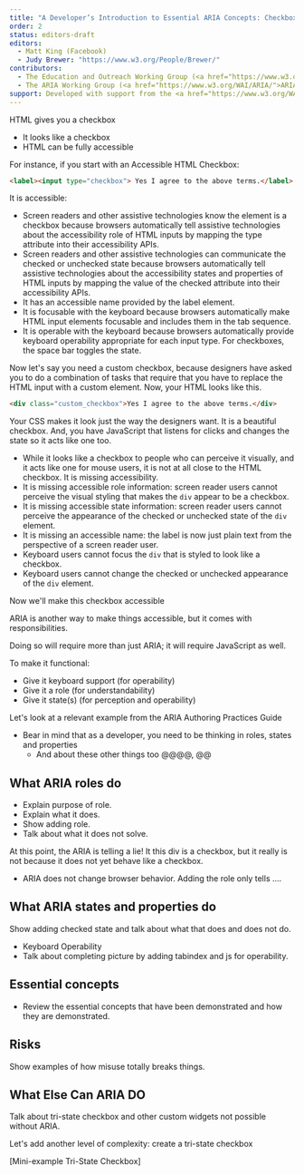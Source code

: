 ```yaml
---
title: "A Developer’s Introduction to Essential ARIA Concepts: Checkbox Example"
order: 2
status: editors-draft
editors:
  - Matt King (Facebook)
  - Judy Brewer: "https://www.w3.org/People/Brewer/"
contributors:
  - The Education and Outreach Working Group (<a href="https://www.w3.org/WAI/EO/">EOWG</a>)
  - The ARIA Working Group (<a href="https://www.w3.org/WAI/ARIA/">ARIA</a>)
support: Developed with support from the <a href="https://www.w3.org/WAI/WCAGTA/">U.S. Access Board, WCAG TA Project, Task 2</a>.
---
```


HTML gives you a checkbox

* It looks like a checkbox
* HTML can be fully accessible

For instance, if you start with an Accessible HTML Checkbox:

~~~html
<label><input type="checkbox"> Yes I agree to the above terms.</label>
~~~

It is accessible:

* Screen readers and other assistive technologies know the element is a checkbox because browsers automatically tell assistive technologies about the accessibility role of HTML inputs by mapping the type attribute into their accessibility APIs.
* Screen readers and other assistive technologies can communicate the checked or unchecked state because browsers automatically tell assistive technologies about the accessibility states and properties of HTML inputs by mapping the value of the checked attribute into their accessibility APIs.
* It has an accessible name provided by the label element.
* It is focusable with the keyboard because browsers automatically make HTML input elements focusable and includes them in the tab sequence.
* It is operable with the keyboard because browsers automatically provide keyboard operability appropriate for each input type. For checkboxes, the space bar toggles the state.

Now let's say you need a custom checkbox, because designers have asked you to do a combination of tasks that require that you have to replace the HTML input with a custom element. Now, your HTML looks like this.

~~~html
<div class="custom_checkbox">Yes I agree to the above terms.</div>
~~~

Your CSS makes it look just the way the designers want. It is a beautiful checkbox. And, you have JavaScript that listens for clicks and changes the state so it acts like one too.

* While it looks like a checkbox to people who can perceive it visually, and it acts like one for mouse users, it is not at all close to the HTML checkbox. It is missing accessibility.
* It is missing accessible role information: screen reader users cannot perceive the visual styling that makes the `div` appear to be a checkbox.
* It is missing accessible state information: screen reader users cannot perceive the appearance of the checked or unchecked state of the `div` element.
* It is missing an accessible name: the label is now just plain text from the perspective of a screen reader user.
* Keyboard users cannot focus the `div` that is styled to look like a checkbox.
* Keyboard users cannot change the checked or unchecked appearance of the `div` element.

Now we'll make this checkbox accessible  

ARIA is another way to make things accessible, but it comes with responsibilities.

Doing so will require more than just ARIA; it will require JavaScript as well.

To make it functional:

* Give it keyboard support (for operability)
* Give it a role (for understandability)
* Give it state(s) (for perception and operability)

Let's look at a relevant example from the ARIA Authoring Practices Guide

* Bear in mind that as a developer, you need to be thinking in roles, states and properties
  * And about these other things too @@@@, @@

## What ARIA roles do

* Explain purpose of role.
* Explain what it does.
* Show adding role.
* Talk about what it does not solve.

At this point, the ARIA is telling a lie! It this div is a checkbox, but it really is not because it does not yet behave like a checkbox.

* ARIA does not change browser behavior. Adding the role only tells ....

## What ARIA  states and properties do

Show adding checked state and talk about what that does and does not do.

* Keyboard Operability
* Talk about completing picture by adding tabindex and js for operability.

## Essential concepts

* Review the essential concepts that have been demonstrated and how they are demonstrated.

## Risks

Show examples of how misuse totally breaks things.

## What Else Can ARIA DO

Talk about tri-state checkbox and other custom widgets not possible without ARIA.

Let's add another level of complexity: create a tri-state checkbox

[Mini-example Tri-State Checkbox]
